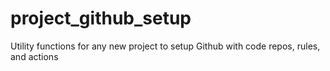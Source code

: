 # project_github_setup
Utility functions for any new project to setup Github with code repos, rules, and actions
